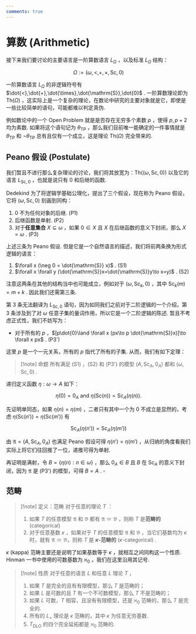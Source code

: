 ```yaml
---
comments: true
---
```

# 算数 (Arithmetic)
接下来我们要讨论的主要语言是一阶算数语言 $L_\Omega$ ，以及标准 $L_\Omega$ 结构：

$$
\Omega := (\omega,<,+,\times ,\mathrm{Sc},0)
$$

一阶算数语言 $L_\Omega$ 的非逻辑符号有 $\dot{<},\dot{+},\dot{\times},\dot{\mathrm{S}},\dot{0}$ . 一阶算数理论即为 $\mathrm{Th}(\Omega)$ ，这实际上是一个复杂的理论，在数论中研究的主要对象就是它，即使是一些比较简单的语句，可能都难以判定真伪. 

例如数论中的一个 Open Problem 就是是否存在无穷多个素数 $p$ ，使得 $p,p+2$ 均为素数. 如果将这个语句记为 $\theta_{\mathrm{TP}}$ ，那么我们目前唯一能确定的一件事情就是 $\theta_{\mathrm{TP}}$ 和 $\neg \theta_{\mathrm{TP}}$ 总有且仅有一个成立，这是理论 $\mathrm{Th}(\Omega)$ 完全带来的.

## Peano 假设 (Postulate)
我们暂且不进行那么复杂理论的讨论，我们将其放宽为：$\mathrm{Th}((\omega,\mathrm{Sc},0))$ 以及它的语言 $L_{\mathrm{Sc},0}$ ，也就是说只有 $0$ 和后继的函数.

Dedekind 为了将逻辑学基础公理化，提出了三个假设，现在称为 Peano 假设，它将 $(\omega,\mathrm{Sc},0)$ 刻画到同构：

1. $0$ 不为任何对象的后继. (P1)
2. 后继函数是单射. (P2)
3. 对于**任意集合** $X \subseteq \omega$ ，如果 $0\in X$ 且 $X$ 在后继函数的意义下封闭，那么 $X = \omega$ . (P3)

上述三条为 Peano 假设. 但是它是一个自然语言的描述，我们将前两条换为形式逻辑的语言：

1. $\forall x (\neg 0 = \dot{\mathrm{S}} x)$ . (S1)
2. $\forall x \forall y (\dot{\mathrm{S}}x=\dot{\mathrm{S}}y\to x=y)$ . (S2)

注意这两条在其他的结构当中也可能成立，例如对于 $(\omega,\mathrm{Sc}_k,0)$ ，其中 $\mathrm{Sc}_k(m)=m+k$ . 因此我们还需第三条. 

第 $3$ 条无法翻译为 $L_{\mathrm{Sc,0}}$ 语句，因为如同我们之前对于二阶逻辑的一个介绍，第 $3$ 条涉及到了对 $\omega$ 任意子集的量词作用，所以它是一个二阶逻辑的陈述. 暂且不考虑正式性，我们不妨写为：

- 对于所有的 $p$ ，$[p\dot{0}\land \forall x (px\to p \dot{\mathrm{S}}x)]\to \forall x px$ . (P3')

这里 $p$ 是一个一元关系，所有的 $p$ 指代了所有的子集. 从而，我们有如下定理：
>[!note] 命题
>所有满足 (S1) ，(S2) 和 (P3') 的模型 $(A,\mathrm{Sc}_A,0_A)$ 都和 $(\omega,\mathrm{Sc},0)$ .

递归定义函数 $\eta: \omega\to A$ 如下：

$$
\eta(0) = 0_A \text{ and } \eta(\mathrm{Sc}(n)) = \mathrm{Sc}_A(\eta(n)).
$$

先证明单同态，如果 $\eta(n) = \eta(m)$ ，二者只有其中一个为 $0$ 不成立是显然的，考虑 $\eta(\mathrm{Sc}(n')) = \eta(\mathrm{Sc}(m'))$ 有

$$
\mathrm{Sc}_A(\eta(n')) = \mathrm{Sc}_A(\eta(m'))
$$

由 $\mathfrak{A} = (A,\mathrm{Sc}_A,0_A)$ 也满足 Peano 假设可得 $\eta(n') = \eta(m')$ ，从归纳的角度看我们实际上将它们往回推了一位，递推可得为单射. 

再证明是满射，令 $B = \left\lbrace \eta(n): n\in \omega \right\rbrace$ ，那么 $0_A\in B$ 且 $B$ 在 $\mathrm{Sc}_A$ 的意义下封闭，因为 $\mathfrak{A}$ 是 (P3') 的模型，可得 $B=A$ . $\square$


## 范畴

>[!note] 定义：范畴
>对于任意的理论 $T$ ：
>1. 如果 $T$ 的任意模型 $\mathfrak{A}$ 和 $\mathfrak{B}$ 都有 $\mathfrak{A}\simeq \mathfrak{B}$ ，则称 $T$ 是**范畴的** (categorical)
>2. 对于任意基数 $\kappa$ ，如果对于 $T$ 的任意模型 $\mathfrak{A}$ 和 $\mathfrak{B}$ ，当它们基数均为 $\kappa$ 时，就有 $\mathfrak{A}\simeq \mathfrak{B}$，则称 $T$ 是 **$\kappa$-范畴的** ($\kappa$-categorical) .

$\kappa$ (kappa) 范畴主要还是说明了如果基数等于 $\kappa$ ，就相互之间同构这一个性质.
Hinman 一书中使用的可数基数为 $\aleph_0$ ，我们在这里沿用其记号.

>[!note] 性质
>对于任意的语言 $L$ 和任意 $L$ 理论 $T$ ，
> 
>1. 如果 $T$ 是完全的且有有限模型，那么 $T$ 是范畴的；
>2. 如果 $L$ 是可数的且 $T$ 有一个不可数模型，那么 $T$ 不是范畴的；
>3. 如果 $L$ 可数，$T$ 相容，且没有有限模型，还是 $\aleph_0$ 范畴的，那么 $T$ 是完全的.
>4. 所有的 $L_=$ 理论是 $\kappa$ 范畴的，其中 $\kappa$ 为任意无穷基数. 
>5. $T_{\mathrm{DLO}}$ 的四个完全延拓都是 $\aleph_0$ 范畴的.

